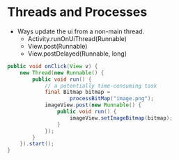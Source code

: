 # Threads and Processes

* Ways update the ui from a non-main thread.
  * Activity.runOnUiThread(Runnable)
  * View.post(Runnable)
  * View.postDelayed(Runnable, long)

```java
public void onClick(View v) {
    new Thread(new Runnable() {
        public void run() {
            // a potentially time-consuming task
            final Bitmap bitmap =
                    processBitMap("image.png");
            imageView.post(new Runnable() {
                public void run() {
                    imageView.setImageBitmap(bitmap);
                }
            });
        }
    }).start();
}
```
